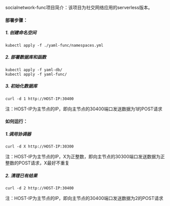 
socialnetwork-func项目简介：该项目为社交网络应用的serverless版本。

#### **部署步骤：**
##### 1. 创建命名空间

```
kubectl apply -f ./yaml-func/namespaces.yml
```

##### 2. 部署数据库和函数

```
kubectl apply -f yaml-db/
kubectl apply -f yaml-func/
```


##### 3. 初始化数据库

```
curl -d 1 http://HOST-IP:30400
```

注：HOST-IP为主节点的IP，即向主节点的30400端口发送数据为1的POST请求

#### 如何运行： 
##### 1.调用协调器

```
curl -d X http://HOST-IP:30300
```

注：HOST-IP为主节点的IP，X为正整数，即向主节点的30300端口发送数据为正整数的POST请求，X最好不重复
##### 2. 清理已有结果

```
curl -d 2 http://HOST-IP:30400
```

注：HOST-IP为主节点的IP，即向主节点的30400端口发送数据为2的POST请求
